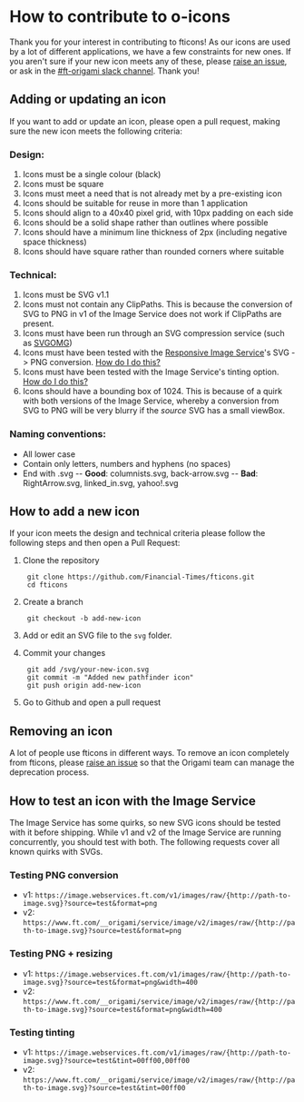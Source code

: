 # How to contribute to o-icons

Thank you for your interest in contributing to fticons! As our icons are used by a lot of different applications, we have a few constraints for new ones. If you aren't sure if your new icon meets any of these, please [raise an issue](http://github.com/financial-times/fticons/issues), or ask in the [#ft-origami slack channel](https://financialtimes.slack.com/messages/ft-origami/).
Thank you!

## Adding or updating an icon

If you want to add or update an icon, please open a pull request, making sure the new icon meets the following criteria:

### Design:

1. Icons must be a single colour (black)
1. Icons must be square
1. Icons must meet a need that is not already met by a pre-existing icon
1. Icons should be suitable for reuse in more than 1 application
1. Icons should align to a 40x40 pixel grid, with 10px padding on each side
1. Icons should be a solid shape rather than outlines where possible
1. Icons should have a minimum line thickness of 2px (including negative space thickness)
1. Icons should have square rather than rounded corners where suitable

### Technical:

1. Icons must be SVG v1.1
1. Icons must not contain any ClipPaths. This is because the conversion of SVG to PNG in v1 of the Image Service does not work if ClipPaths are present.
1. Icons must have been run through an SVG compression service (such as [SVGOMG](https://jakearchibald.github.io/svgomg/))
1. Icons must have been tested with the [Responsive Image Service](https://www.ft.com/__origami/service/image/v2/docs/url-builder)'s SVG -> PNG conversion. [How do I do this?](#how-to-test-an-icon-with-the-image-service)
1. Icons must have been tested with the Image Service's tinting option. [How do I do this?](#how-to-test-an-icon-with-the-image-service)
1. Icons should have a bounding box of 1024. This is because of a quirk with both versions of the Image Service, whereby a conversion from SVG to PNG will be very blurry if the _source_ SVG has a small viewBox.


### Naming conventions:

  - All lower case
  - Contain only letters, numbers and hyphens (no spaces)
  - End with .svg
  -- **Good**: columnists.svg, back-arrow.svg
  -- **Bad**: RightArrow.svg, linked_in.svg, yahoo!.svg

## How to add a new icon

If your icon meets the design and technical criteria please follow the following steps and then open a Pull Request:

1. Clone the repository

		git clone https://github.com/Financial-Times/fticons.git
		cd fticons

1. Create a branch
		
		git checkout -b add-new-icon
		
1. Add or edit an SVG file to the `svg` folder.
1. Commit your changes

		git add /svg/your-new-icon.svg
		git commit -m "Added new pathfinder icon"
		git push origin add-new-icon
	
1. Go to Github and open a pull request

## Removing an icon

A lot of people use fticons in different ways. To remove an icon completely from fticons, please [raise an issue](http://github.com/financial-times/fticons/issues) so that the Origami team can manage the deprecation process.

## How to test an icon with the Image Service

The Image Service has some quirks, so new SVG icons should be tested with it before shipping.
While v1 and v2 of the Image Service are running concurrently, you should test with both. The following requests cover all known quirks with SVGs.

### Testing PNG conversion

- v1: `https://image.webservices.ft.com/v1/images/raw/{http://path-to-image.svg}?source=test&format=png`
- v2: `https://www.ft.com/__origami/service/image/v2/images/raw/{http://path-to-image.svg}?source=test&format=png`

### Testing PNG + resizing

- v1: `https://image.webservices.ft.com/v1/images/raw/{http://path-to-image.svg}?source=test&format=png&width=400`
- v2: `https://www.ft.com/__origami/service/image/v2/images/raw/{http://path-to-image.svg}?source=test&format=png&width=400`

### Testing tinting

- v1: `https://image.webservices.ft.com/v1/images/raw/{http://path-to-image.svg}?source=test&tint=00ff00,00ff00`
- v2: `https://www.ft.com/__origami/service/image/v2/images/raw/{http://path-to-image.svg}?source=test&tint=00ff00`
